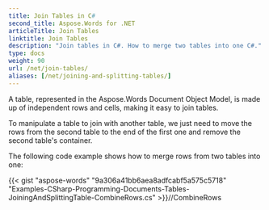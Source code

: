 ```yaml
---
title: Join Tables in C#
second_title: Aspose.Words for .NET
articleTitle: Join Tables
linktitle: Join Tables
description: "Join tables in C#. How to merge two tables into one C#."
type: docs
weight: 90
url: /net/join-tables/
aliases: [/net/joining-and-splitting-tables/]
---
```


A table, represented in the Aspose.Words Document Object Model, is made up of independent rows and cells, making it easy to join tables.

To manipulate a table to join with another table, we just need to move the rows from the second table to the end of the first one and remove the second table's container.

The following code example shows how to merge rows from two tables into one:

{{< gist "aspose-words" "9a306a41bb6aea8adfcabf5a575c5718" "Examples-CSharp-Programming-Documents-Tables-JoiningAndSplittingTable-CombineRows.cs" >}}//CombineRows
